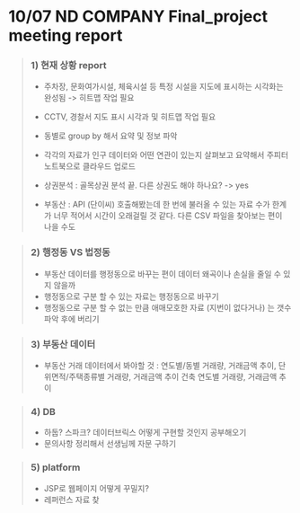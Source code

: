 # 10/07 ND COMPANY Final_project meeting report

> ### 1) 현재 상황 report
> - 주차장, 문화여가시설, 체육시설 등 특정 시설을 지도에 표시하는 시각화는 완성됨 -> 히트맵 작업 필요
> - CCTV, 경찰서 지도 표시 시각과 및 히트맵 작업 필요
> - 동별로 group by 해서 요약 및 정보 파악
> - 각각의 자료가 인구 데이터와 어떤 연관이 있는지 살펴보고 요약해서 주피터 노트북으로 클라우드 업로드
>
> - 상권분석 : 골목상권 분석 끝. 다른 상권도 해야 하나요? -> yes
> - 부동산 : API (단이씨) 호출해봤는데 한 번에 불러올 수 있는 자료 수가 한계가 너무 적어서 시간이 오래걸릴 것 같다.
             다른 CSV 파일을 찾아보는 편이 나을 수도 

> ### 2) 행정동 VS 법정동
> - 부동산 데이터를 행정동으로 바꾸는 편이 데이터 왜곡이나 손실을 줄일 수 있지 않을까
> - 행정동으로 구분 할 수 있는 자료는 행정동으로 바꾸기
> - 행정동으로 구분 할 수 없는 만큼 애매모호한 자료 (지번이 없다거나) 는 갯수 파악 후에 버리기

> ### 3) 부동산 데이터
> - 부동산 거래 데이터에서 봐야할 것 : 연도별/동별 거래량, 거래금액 추이, 
>                                     단위면적/주택종류별 거래량, 거래금액 추이
>                                     건축 연도별 거래량, 거래금액 추이

> ### 4) DB
> - 하둡? 스파크? 데이터브릭스 어떻게 구현할 것인지 공부해오기
> - 문의사항 정리해서 선생님께 자문 구하기

> ### 5) platform
> - JSP로 웹페이지 어떻게 꾸밀지?
> - 레퍼런스 자료 찾
                                      
      
